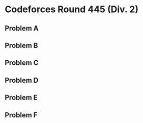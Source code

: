 # Codeforces Round 445 (Div. 2)

## Problem A
## Problem B
## Problem C
## Problem D
## Problem E
## Problem F
